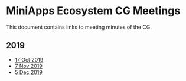 # MiniApps Ecosystem CG Meetings

This document contains links to meeting minutes of the CG.

## 2019

* [17 Oct 2019](https://www.w3.org/2019/10/17-MiniApp-minutes.html)
* [7 Nov 2019](https://www.w3.org/2019/11/07-miniapp-minutes.html)
* [5 Dec 2019](https://www.w3.org/2019/12/05-miniapp-minutes.html)
